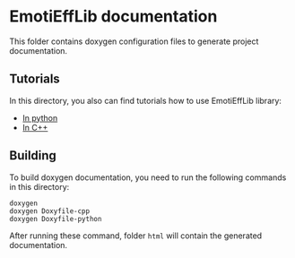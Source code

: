 # EmotiEffLib documentation

This folder contains doxygen configuration files to generate project documentation.

## Tutorials
In this directory, you also can find tutorials how to use EmotiEffLib library:
- [In python](tutorials/python)
- [In C++](tutorials/cpp)

## Building
To build doxygen documentation, you need to run the following commands in this directory:
```
doxygen
doxygen Doxyfile-cpp
doxygen Doxyfile-python
```
After running these command, folder `html` will contain the generated documentation.
